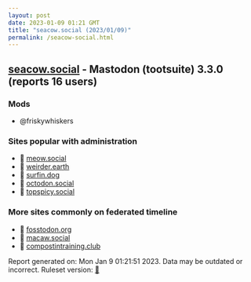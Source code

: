 ```yaml
---
layout: post
date: 2023-01-09 01:21 GMT
title: "seacow.social (2023/01/09)"
permalink: /seacow-social.html
---
```



## [seacow.social](https://seacow.social) - Mastodon (tootsuite) 3.3.0 (reports 16 users)

### Mods
 * @friskywhiskers

### Sites popular with administration

* 🐘 [meow.social](/meow-social.html)
* 🐘 [weirder.earth](/weirder-earth.html)
* 🐘 [surfin.dog](/surfin-dog.html)
* 🐘 [octodon.social](/octodon-social.html)
* 🐘 [topspicy.social](/topspicy-social.html)

### More sites commonly on federated timeline

* 🐘 [fosstodon.org](/fosstodon-org.html)
* 🐘 [macaw.social](/macaw-social.html)
* 🐘 [compostintraining.club](/compostintraining-club.html)

Report generated on: Mon Jan  9 01:21:51 2023. Data may be outdated or incorrect.
Ruleset version: [🏀](/version-basketball)
